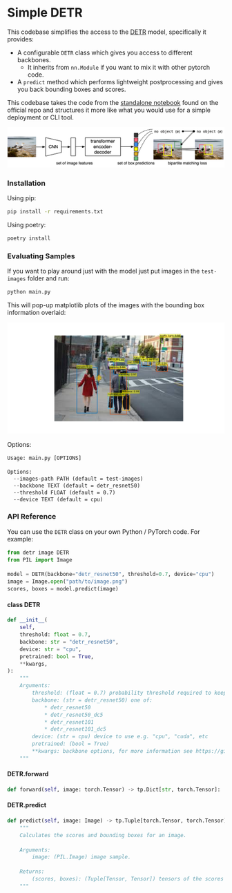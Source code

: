 # Simple DETR

This codebase simplifies the access to the [DETR](https://github.com/facebookresearch/detr) model, specifically it provides:

* A configurable `DETR` class which gives you access to different backbones.
  * It inherits from `nn.Module` if you want to mix it with other pytorch code.
* A `predict` method which performs lightweight postprocessing and gives you back bounding boxes and scores.


This codebase takes the code from the [standalone notebook](https://colab.research.google.com/github/facebookresearch/detr/blob/colab/notebooks/detr_demo.ipynb) found on the official repo and structures it more like what you would use for a simple deployment or CLI tool.

![architectre](https://github.com/facebookresearch/detr/raw/master/.github/DETR.png)

### Installation
Using pip:
```bash
pip install -r requirements.txt
```

Using poetry:
```bash
poetry install
```

### Evaluating Samples
If you want to play around just with the model just put images in the `test-images` folder and run:

```bash
python main.py
```
This will pop-up matplotlib plots of the images with the bounding box information overlaid:

![sample](docs/sample.png)

Options:
```
Usage: main.py [OPTIONS]

Options:
  --images-path PATH (default = test-images)
  --backbone TEXT (default = detr_resnet50)
  --threshold FLOAT (default = 0.7)
  --device TEXT (default = cpu)
```

### API Reference
You can use the `DETR` class on your own Python / PyTorch code. For example:

```python
from detr image DETR
from PIL import Image

model = DETR(backbone="detr_resnet50", threshold=0.7, device="cpu")
image = Image.open("path/to/image.png")
scores, boxes = model.predict(image)
```

#### class DETR
```python
def __init__(
    self,
    threshold: float = 0.7,
    backbone: str = "detr_resnet50",
    device: str = "cpu",
    pretrained: bool = True,
    **kwargs,
):
    """
    Arguments:
        threshold: (float = 0.7) probability threshold required to keep a box.
        backbone: (str = detr_resnet50) one of:
            * detr_resnet50
            * detr_resnet50_dc5
            * detr_resnet101
            * detr_resnet101_dc5
        device: (str = cpu) device to use e.g. "cpu", "cuda", etc
        pretrained: (bool = True) 
        **kwargs: backbone options, for more information see https://github.com/facebookresearch/detr/blob/master/hubconf.py
    """
```

#### DETR.forward
```python
def forward(self, image: torch.Tensor) -> tp.Dict[str, torch.Tensor]:
```

#### DETR.predict
```python
def predict(self, image: Image) -> tp.Tuple[torch.Tensor, torch.Tensor]:
    """
    Calculates the scores and bounding boxes for an image.

    Arguments:
        image: (PIL.Image) image sample.

    Returns:
        (scores, boxes): (Tuple[Tensor, Tensor]) tensors of the scores and boxes.
    """
```


